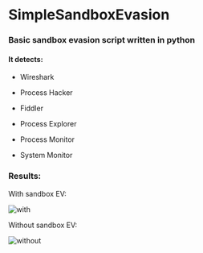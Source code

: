 # SimpleSandboxEvasion
### Basic sandbox evasion script written in python

#### It detects:

- Wireshark

- Process Hacker

- Fiddler

- Process Explorer

- Process Monitor

- System Monitor


### Results:

With sandbox EV:

![with](https://user-images.githubusercontent.com/83503290/130020815-1fda31ee-210a-4ff6-a0cf-36620b4d5b2d.png)

Without sandbox EV:

![without](https://user-images.githubusercontent.com/83503290/130020840-5e69cf2b-fddc-4c65-bf85-edf0c7524ae9.png)
